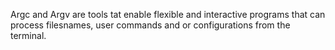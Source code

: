 Argc and Argv are tools tat enable flexible and interactive programs that can process filesnames, user commands and or configurations from the terminal.
